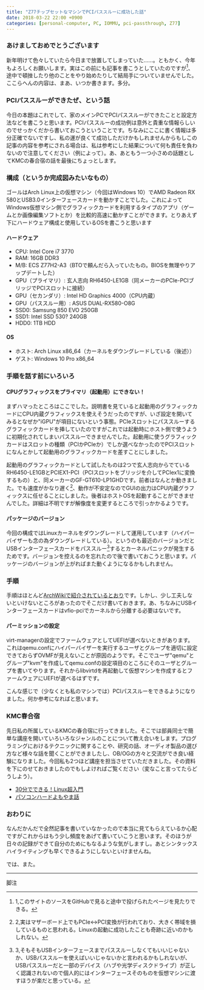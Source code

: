 ```yaml
---
title: "Z77チップセットなマシンでPCIパススルーに成功した話"
date: 2018-03-22 22:00 +0900
categories: [personal-computer, PC, IOMMU, pci-passthrough, Z77]
---
```

### あけましておめでとうございます
新年明けて色々していたら今日まで放置してしまっていた......。ともかく、今年もよろしくお願いします。実はこの前にも記事を書こうとしていたのですが[^1]、途中で頓挫したり他のことをやり始めたりして結局手についていませんでした。ここらへんの内容は、まあ、いつか書きます。多分。

### PCIパススルーができたぜ、という話
今日の本題はこれでして、家のメインPCでPCIパススルーができたことと設定方法などを書こうと思います。PCIパススルーの成功例は意外と貴重な情報らしいのでせっかくだから書いておこうということです。ちなみにここに書く情報は多分正確でないですし、私の運が良くて成功しただけかもしれませんからもしこの記事の内容を参考にされる場合は、私は参考にした結果について何も責任を負わないので注意してください（例によって）。あ、あともう一つ小さめの話題としてKMCの春合宿の話を最後にちょっとします。

### 構成（というか完成図みたいなもの）
ゴールはArch Linux上の仮想マシン（今回はWindows 10）でAMD Radeon RX 580とUSB3.0インターフェースカードを動かすことでした。これによってWindows仮想マシン側でグラフィックカードを利用するタイプのアプリ（ゲームとか画像編集ソフトとか）を比較的高速に動かすことができます。とりあえず下にハードウェア構成と使用しているOSを書こうと思います
#### ハードウェア
- CPU: Intel Core i7 3770
- RAM: 16GB DDR3
- M/B: ECS Z77H2-A3（BTOで頼んだら入っていたもの。BIOSを無理やりアップデートした）
- GPU（プライマリ）: 玄人志向 RH6450-LE1GB（同メーカーのPCIe-PCIブリッジでPCIスロットに接続）
- GPU（セカンダリ）: Intel HD Graphics 4000（CPU内蔵）
- GPU（パススルー用）: ASUS DUAL-RX580-O8G
- SSD0: Samsung 850 EVO 250GB
- SSD1: Intel SSD 530? 240GB
- HDD0: 1TB HDD

#### OS
- ホスト: Arch Linux x86_64（カーネルをダウングレードしている（後述））
- ゲスト: Windows 10 Pro x86_64

### 手順を話す前にいろいろ
#### CPUグラフィックスをプライマリ（起動用）にできない！
まずハマったところはここでした。説明書を見ていると起動用のグラフィックカードにCPU内蔵グラフィックスを使えそうだったのですが、いざ設定を開いてみるとなぜか"iGPU"が項目にないという事態。PCIeスロットにパススルーするグラフィックカードを挿していたのですがこれでは起動時にホスト側で使うように初期化されてしまいパススルーできませんでした。起動用に使うグラフィックカードはスロットの種類（PCIかPCIeか）でしか選べなかったのでPCIスロットになんとかして起動用のグラフィックカードを差すことにしました。

起動用のグラフィックカードとして試したものは2つで玄人志向からでているRH6450-LE1GBとPCIEX1-PCI（PCIスロットをブリッジを介してPCIex1に変換するもの）と、同メーカーのGF-GT610-LP1GHDです。前者はなんとか動きました。でも速度がかなり遅く[^2]、動作が不安定なのでGUIの出力はCPU内蔵グラフィックスに任せることにしました。後者はホストOSを起動することができませんでした。詳細は不明ですが解像度を変更するところで引っかかるようです。

[^1]:1,このサイトのソースをGitHubで見ると途中で投げられたページを見たりできる。
[^2]:2,実はマザーボード上でもPCIe<->PCI変換が行われており、大きく帯域を損しているものと思われる。Linuxの起動に成功したことも奇跡に近いのかもしれない。

#### パッケージのバージョン
今回の構成ではLinuxカーネルをダウングレードして運用しています（ハイパーバイザーも念の為ダウングレードしている）。というのも最近のバージョンだとUSBインターフェースカードをパススルー[^3]するとカーネルパニックが発生するためです。バージョンを控えるのを忘れたので後で書いておこうと思います。パッケージのバージョンが上がればまた動くようになるかもしれません。

[^3]:3,そもそもUSBインターフェースまでパススルーしなくてもいいじゃないか、USBパススルーを使えばいいじゃないかと言われるかもしれないが、USBパススルーだと一部のデバイス（ハブや光学ディスクドライブ）が正しく認識されないので個人的にはインターフェースそのものを仮想マシンに渡すほうが楽だと思っている。

### 手順
手順はほとんど[ArchWikiで紹介されているとおり](https://wiki.archlinux.jp/index.php/OVMF_%E3%81%AB%E3%82%88%E3%82%8B_PCI_%E3%83%91%E3%82%B9%E3%82%B9%E3%83%AB%E3%83%BC "OVMF による PCI パススルー")です。しかし、少し工夫しないといけないところがあったのでそこだけ書いておきます。あ、ちなみにUSBインターフェースカードはvfio-pciでカーネルから分離する必要はないです。

#### パーミッションの設定
virt-managerの設定でファームウェアとしてUEFIが選べないときがあります。これはqemu.confにハイパーバイザーを実行するユーザとグループを適切に設定できておらずOVMFが見えないことが原因のようです。そこでユーザ"qemu"とグループ"kvm"を作成してqemu.confの設定項目のところにそのユーザとグループを書いてやります。それからlibvirtdを再起動して仮想マシンを作成するとファームウェアにUEFIが選べるはずです。

こんな感じで（少なくとも私のマシンでは）PCIパススルーをできるようになりました。何か参考になればと思います。

### KMC春合宿
先日私の所属しているKMCの春合宿に行ってきました。そこでは部員同士で簡単な講座を開いていろいろなジャンルのことについて教え合いをします。プログラミングにおけるテクニックに関することや、研究の話、オーディオ製品の選び方など様々な話を聞くことができましたし、OB/OGの方々と交流ができ良い経験になりました。今回私も2つほど講座を担当させていただきました。その資料を下にのせておきましたのでもしよければご覧ください（変なこと言ってたらどうしよう）。

- [30分でできる！Linux超入門](https://www.kmc.gr.jp/~polaris/head-first-linux.pdf)
- [パソコンハードよもやま話](https://www.kmc.gr.jp/~polaris/random-telling-about-pc_cpy.pdf)

### おわりに
なんだかんだで全然記事を書いていなかったので本当に見てもらえているか心配ですがこれからはもう少し頻度をあげて書いていこうと思います。そのほうが日々の記録ができて自分のためにもなるような気がしますし。あとシンタックスハイライティングも早くできるようにしないといけませんね。

では、また。

*****
脚注
